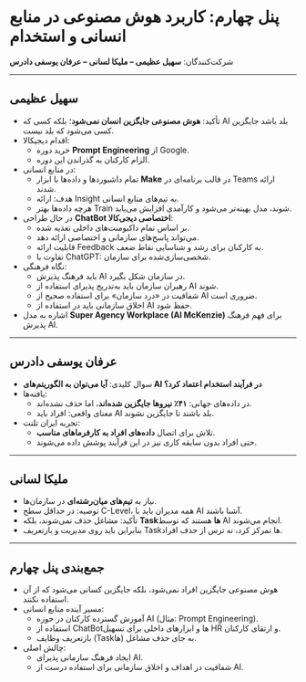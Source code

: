 # پنل چهارم: کاربرد هوش مصنوعی در منابع انسانی و استخدام

شرکت‌کنندگان: **سهیل عظیمی – ملیکا لسانی – عرفان یوسفی دادرس**

---

## سهیل عظیمی

- تأکید: **هوش مصنوعی جایگزین انسان نمی‌شود**؛ بلکه کسی که AI بلد باشد جایگزین کسی می‌شود که بلد نیست.
- اقدام دیجیکالا:
  - خرید دوره **Prompt Engineering** از Google.
  - الزام کارکنان به گذراندن این دوره.
- در منابع انسانی:
  - تمام داشبوردها و داده‌ها با ابزار **Make** در قالب برنامه‌ای در Teams ارائه شدند.
  - هدف: ارائه Insight به تیم‌های منابع انسانی.
  - هرچه داده‌ها بهتر Train شوند، مدل بهینه‌تر می‌شود و کارآمدی افزایش می‌یابد.
- در حال طراحی **ChatBot اختصاصی دیجی‌کالا**:
  - بر اساس تمام داکیومنت‌های داخلی تغذیه شده.
  - می‌تواند پاسخ‌های سازمانی و اختصاصی ارائه دهد.
  - قابلیت ارائه Feedback به کارکنان برای رشد و شناسایی نقاط ضعف.
  - تفاوت با ChatGPT: شخصی‌سازی‌شده برای سازمان.
- نگاه فرهنگی:
  - باید فرهنگ پذیرش AI در سازمان شکل بگیرد.
  - رهبران سازمان باید به‌تدریج پذیرای استفاده از AI شوند.
  - شفافیت در «درد سازمان» برای استفاده صحیح از AI ضروری است.
  - اخلاق سازمانی باید در استفاده از AI حفظ شود.
- اشاره به مدل **Super Agency Workplace (AI McKenzie)** برای فهم فرهنگ پذیرش AI.

---

## عرفان یوسفی دادرس

- سوال کلیدی: **آیا می‌توان به الگوریتم‌های AI در فرآیند استخدام اعتماد کرد؟**
- یافته‌ها:
  - در داده‌های جهانی: **۴۱٪ نیروها جایگزین شده‌اند**، اما حذف نشده‌اند.
  - معنای واقعی: افراد باید AI بلد باشند تا جایگزین نشوند.
- تجربه ایران تلنت:
  - تلاش برای اتصال **داده‌های افراد به کارفرماهای مناسب**.
  - حتی افراد بدون سابقه کاری نیز در این فرآیند پوشش داده می‌شوند.

---

## ملیکا لسانی

- نیاز به **تیم‌های میان‌رشته‌ای** در سازمان‌ها.
- توصیه: در حداقل سطح C-Level، همه مدیران باید با AI آشنا باشند.
- تأکید: مشاغل حذف نمی‌شوند، بلکه **Taskها** هستند که توسط AI انجام می‌شوند.
- بنابراین باید روی مدیریت و بازتعریف Taskها تمرکز کرد، نه ترس از حذف افراد.

---

## جمع‌بندی پنل چهارم

- هوش مصنوعی جایگزین افراد نمی‌شود، بلکه جایگزین کسانی می‌شود که از آن استفاده نکنند.
- مسیر آینده منابع انسانی:
  - آموزش گسترده کارکنان در حوزه AI (مثال: Prompt Engineering).
  - استفاده از ChatBotها و ابزارهای داخلی برای تسهیل HR و ارتقای کارکنان.
  - بازتعریف وظایف (Taskها) به جای حذف مشاغل.
- چالش اصلی:
  - ایجاد فرهنگ سازمانی پذیرای AI.
  - شفافیت در اهداف و اخلاق سازمانی برای استفاده درست از AI.
